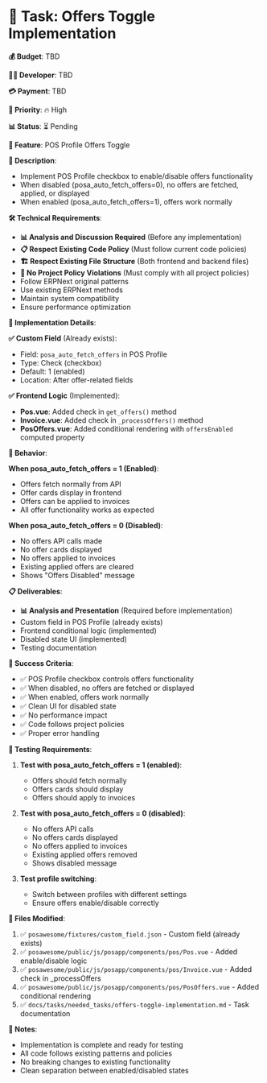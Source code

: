 # 🎁 Task: Offers Toggle Implementation

**💰 Budget**: TBD

**👨‍💻 Developer**: TBD

**💳 Payment**: TBD

**🎯 Priority**: 🔥 High

**📊 Status**: ⏳ Pending

**🔧 Feature**: POS Profile Offers Toggle

**📖 Description**:

- Implement POS Profile checkbox to enable/disable offers functionality
- When disabled (posa_auto_fetch_offers=0), no offers are fetched, applied, or displayed
- When enabled (posa_auto_fetch_offers=1), offers work normally

**🛠️ Technical Requirements**:

- **📊 Analysis and Discussion Required** (Before any implementation)
- **📋 Respect Existing Code Policy** (Must follow current code policies)
- **🏗️ Respect Existing File Structure** (Both frontend and backend files)
- **🚫 No Project Policy Violations** (Must comply with all project policies)
- Follow ERPNext original patterns
- Use existing ERPNext methods
- Maintain system compatibility
- Ensure performance optimization

**🎯 Implementation Details**:

**✅ Custom Field** (Already exists):
- Field: `posa_auto_fetch_offers` in POS Profile
- Type: Check (checkbox)
- Default: 1 (enabled)
- Location: After offer-related fields

**✅ Frontend Logic** (Implemented):
- **Pos.vue**: Added check in `get_offers()` method
- **Invoice.vue**: Added check in `_processOffers()` method
- **PosOffers.vue**: Added conditional rendering with `offersEnabled` computed property

**🎯 Behavior**:

**When posa_auto_fetch_offers = 1 (Enabled)**:
- Offers fetch normally from API
- Offer cards display in frontend
- Offers can be applied to invoices
- All offer functionality works as expected

**When posa_auto_fetch_offers = 0 (Disabled)**:
- No offers API calls made
- No offer cards displayed
- No offers applied to invoices
- Existing applied offers are cleared
- Shows "Offers Disabled" message

**📋 Deliverables**:

- **📊 Analysis and Presentation** (Required before implementation)
- Custom field in POS Profile (already exists)
- Frontend conditional logic (implemented)
- Disabled state UI (implemented)
- Testing documentation

**🎯 Success Criteria**:

- ✅ POS Profile checkbox controls offers functionality
- ✅ When disabled, no offers are fetched or displayed
- ✅ When enabled, offers work normally
- ✅ Clean UI for disabled state
- ✅ No performance impact
- ✅ Code follows project policies
- ✅ Proper error handling

**🧪 Testing Requirements**:

1. **Test with posa_auto_fetch_offers = 1 (enabled)**:
   - Offers should fetch normally
   - Offers cards should display
   - Offers should apply to invoices

2. **Test with posa_auto_fetch_offers = 0 (disabled)**:
   - No offers API calls
   - No offers cards displayed
   - No offers applied to invoices
   - Existing applied offers removed
   - Shows disabled message

3. **Test profile switching**:
   - Switch between profiles with different settings
   - Ensure offers enable/disable correctly

**📁 Files Modified**:

1. ✅ `posawesome/fixtures/custom_field.json` - Custom field (already exists)
2. ✅ `posawesome/public/js/posapp/components/pos/Pos.vue` - Added enable/disable logic
3. ✅ `posawesome/public/js/posapp/components/pos/Invoice.vue` - Added check in _processOffers
4. ✅ `posawesome/public/js/posapp/components/pos/PosOffers.vue` - Added conditional rendering
5. ✅ `docs/tasks/needed_tasks/offers-toggle-implementation.md` - Task documentation

**📝 Notes**:

- Implementation is complete and ready for testing
- All code follows existing patterns and policies
- No breaking changes to existing functionality
- Clean separation between enabled/disabled states
